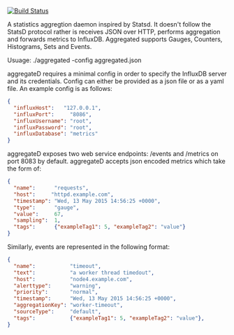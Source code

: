 [![Build Status](https://travis-ci.org/ccpgames/ccp-aggregateD.svg?branch=master)](https://travis-ci.org/ccpgames/ccp-aggregateD)

A statistics aggregtion daemon inspired by Statsd. It doesn't follow the StatsD protocol rather is receives JSON over HTTP, performs aggregation and forwards metrics to InfluxDB. Aggregated supports Gauges, Counters, Histograms, Sets and Events.

Usuage:
  ./aggregated -config aggregated.json

aggregateD requires a minimal config in order to specify the InfluxDB server and its credentials. Config can either be provided as a json file or as a yaml file. An example config is as follows:
  ```json
  {
    "influxHost":   "127.0.0.1",
    "influxPort":     "8086",
    "influxUsername": "root",
    "influxPassword": "root",
    "influxDatabase": "metrics"
  }
  ```

aggregateD exposes two web service endpoints: /events and /metrics on port 8083 by default. aggregateD accepts json encoded metrics which take the form of:

  ```json
  {
  	"name":      "requests",
  	"host":     "httpd.example.com",
  	"timestamp": "Wed, 13 May 2015 14:56:25 +0000",
  	"type":      "gauge",
  	"value":     67,
  	"sampling":  1,
  	"tags":      {"exampleTag1": 5, "exampleTag2": "value"}
  }
  ```
Similarly, events are represented in the following format:

  ```json
  {
    "name":           "timeout",
    "text":           "a worker thread timedout",
    "host":           "node4.example.com",
    "alerttype":      "warning",
    "priority":       "normal",
    "timestamp":      "Wed, 13 May 2015 14:56:25 +0000",
    "aggregationKey": "worker-timeout",
    "sourceType":     "default",
    "tags":           {"exampleTag1": 5, "exampleTag2": "value"},
  }
  ```
